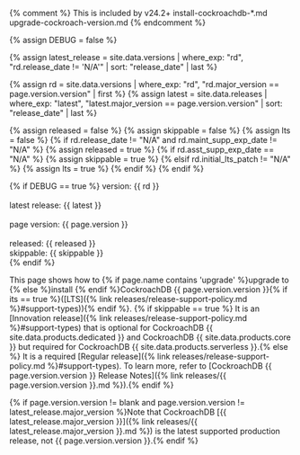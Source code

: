 {% comment %}
  This is included by v24.2+ install-cockroachdb-*.md upgrade-cockroach-version.md
{% endcomment %}

{% assign DEBUG = false %}

{% assign latest_release = site.data.versions | where_exp: "rd", "rd.release_date != 'N/A'" | sort: "release_date" | last %}

{% assign rd = site.data.versions | where_exp: "rd", "rd.major_version == page.version.version" | first %}
{% assign latest = site.data.releases | where_exp: "latest", "latest.major_version == page.version.version" | sort: "release_date" | last %}

{% assign released = false %}
{% assign skippable = false %}
{% assign lts = false %}
{% if rd.release_date != "N/A" and rd.maint_supp_exp_date != "N/A" %}
    {% assign released = true %}
    {% if rd.asst_supp_exp_date == "N/A" %}
        {% assign skippable = true %}
    {% elsif rd.initial_lts_patch != "N/A" %}
      {% assign lts = true %}
    {% endif %}
{% endif %}

{% if DEBUG == true %}
version: {{ rd }}<br /><br />
latest release: {{ latest }}<br /><br />
page version: {{ page.version }}<br /><br />
released: {{ released }}<br />
skippable: {{ skippable }}<br />
{% endif %}

This page shows how to {% if page.name contains 'upgrade' %}upgrade to {% else %}install {% endif %}CockroachDB {{ page.version.version }}{% if its == true %}([LTS]({% link releases/release-support-policy.md %}#support-types)){% endif %}. {% if skippable == true %} It is an [Innovation release]({% link releases/release-support-policy.md %}#support-types) that is optional for CockroachDB {{ site.data.products.dedicated }} and CockroachDB {{ site.data.products.core }} but required for CockroachDB {{ site.data.products.serverless }}.{% else %} It is a required [Regular release]({% link releases/release-support-policy.md %}#support-types). To learn more, refer to [CockroachDB {{ page.version.version }} Release Notes]({% link releases/{{ page.version.version }}.md %}).{% endif %}

{% if page.version.version != blank and page.version.version != latest_release.major_version %}Note that CockroachDB [{{ latest_release.major_version }}]({% link releases/{{ latest_release.major_version }}.md %}) is the latest supported production release, not {{ page.version.version }}.{% endif %}
